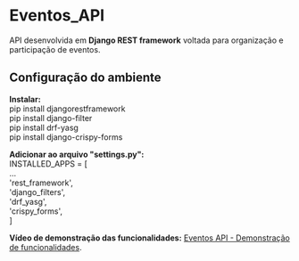# Eventos_API

API desenvolvida em **Django REST framework** voltada para organização e participação de eventos.

## Configuração do ambiente

**Instalar:**  
pip install djangorestframework  
pip install django-filter  
pip install drf-yasg  
pip install django-crispy-forms  

**Adicionar ao arquivo "settings.py":**  
INSTALLED_APPS = [  
    ...  
    'rest_framework',  
    'django_filters',  
    'drf_yasg',  
    'crispy_forms',  
]

**Vídeo de demonstração das funcionalidades:** [Eventos API - Demonstração de funcionalidades](https://www.youtube.com/watch?v=uorMQ2r2MoE).
